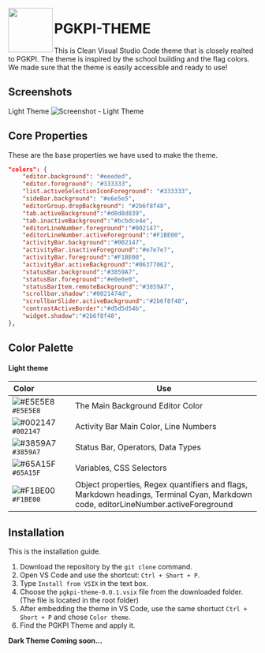<img align="left" width="90" height="90" src="https://cdn.discordapp.com/attachments/900689339179216926/1084811184953368737/logo.png" ></h2>
# PGKPI-THEME 
This is Clean Visual Studio Code theme that is closely realted to PGKPI. The theme is inspired by the school building and the flag colors. We made sure that the theme is easily accessible and ready to use!

## Screenshots
Light Theme
![Screenshot - Light Theme](https://cdn.discordapp.com/attachments/900689339179216926/1022590122014814328/image_1.png)

## Core Properties
These are the base properties we have used to make the theme.

```json
"colors": {
	"editor.background": "#eeeded",
	"editor.foreground": "#333333",
	"list.activeSelectionIconForeground": "#333333",
	"sideBar.background": "#e6e5e5",
	"editorGroup.dropBackground": "#2b6f8f48",
	"tab.activeBackground":"#d8d8d839",
	"tab.inactiveBackground":"#bcbdce4e",
	"editorLineNumber.foreground":"#002147",
	"editorLineNumber.activeForeground":"#F1BE00",
	"activityBar.background":"#002147",
	"activityBar.inactiveForeground":"#e7e7e7",
	"activityBar.foreground":"#F1BE00",
	"activityBar.activeBackground":"#06377062",
	"statusBar.background":"#3859A7",
	"statusBar.foreground":"#e0e0e0",
	"statusBarItem.remoteBackground":"#3859A7",
	"scrollbar.shadow":"#0021474d",
	"scrollbarSlider.activeBackground":"#2b6f8f48",
	"contrastActiveBorder":"#d5d5d54b",
	"widget.shadow":"#2b6f8f48",	
},
```

## Color Palette
#### Light theme
| Color&nbsp;&nbsp;&nbsp;&nbsp;&nbsp;&nbsp;&nbsp;&nbsp;&nbsp;&nbsp;&nbsp;&nbsp;&nbsp;&nbsp;&nbsp; | Use |
| ---------- | ------------------------------------------------------------ |
| ![#E5E5E8](https://cdn.discordapp.com/attachments/900689339179216926/1022594807085940756/color-1.png) `#E5E5E8` | The Main Background Editor Color |
| ![#002147](https://cdn.discordapp.com/attachments/900689339179216926/1022595247517212682/color-2.png) `#002147` | Activity Bar Main Color, Line Numbers |
| ![#3859A7](https://cdn.discordapp.com/attachments/900689339179216926/1022596072088014858/color-3.png) `#3859A7` | Status Bar, Operators, Data Types |
| ![#65A15F](https://cdn.discordapp.com/attachments/900689339179216926/1022596583084277770/color-4.png) `#65A15F` | Variables, CSS Selectors |
| ![#F1BE00](https://cdn.discordapp.com/attachments/900689339179216926/1022597018604027914/color-5.png) `#F1BE00` | Object properties, Regex quantifiers and flags, Markdown headings, Terminal Cyan, Markdown code, editorLineNumber.activeForeground |


## Installation
This is the installation guide.

1. Download the repository by the `git clone` command.
2. Open VS Code and use the shortcut: `Ctrl + Short + P`.
3. Type `Install from VSIX` in the text box.
4. Choose the `pgkpi-theme-0.0.1.vsix` file from the downloaded folder. (The file is located in the root folder)
5. After embedding the theme in VS Code, use the same shortuct `Ctrl + Short + P` and chose `Color theme`.
6. Find the PGKPI Theme and apply it.

**Dark Theme Coming soon...**
